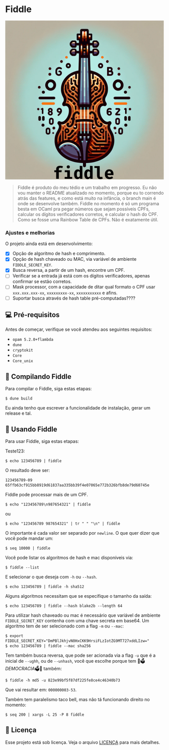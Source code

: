 # Fiddle

<img src="image.png" alt="Fiddle logo">

> Fiddle é produto do meu tédio e um trabalho em progresso. Eu não vou manter o README atualizado no momento, porque eu to correndo atrás das features, e como está muito na infância, o branch main é onde se desenvolve também. Fiddle no momento é só um programa besta em OCaml pra pegar números que sejam possíveis CPFs, calcular os dígitos verificadores corretos, e calcular o hash do CPF. Como se fosse uma Rainbow Table de CPFs. Não é exatamente útil. 

### Ajustes e melhorias

O projeto ainda está em desenvolvimento:

- [x] Opção de algoritmo de hash e comprimento.
- [x] Opção de hash chaveado ou MAC, via variável de ambiente `FIDDLE_SECRET_KEY`.
- [x] Busca reversa, a partir de um hash, encontre um CPF.
- [ ] Verificar se a entrada já está com os dígitos verificadores, apenas confirmar se estão corretos.
- [ ] Mask processor, com a capacidade de ditar qual formato o CPF usar `xxx.xxx.xxx-xx`, `xxxxxxxxx-xx`, `xxxxxxxxxxx` e afins.
- [ ] Suportar busca através de hash table pré-computadas????

## 💻 Pré-requisitos

Antes de começar, verifique se você atendeu aos seguintes requisitos:

- `opam 5.2.0+flambda`
- `dune`
- `cryptokit`
- `Core`
- `Core_unix`
  
## 🚀 Compilando Fiddle

Para compilar o Fiddle, siga estas etapas:

```
$ dune build 
```

Eu ainda tenho que escrever a funcionalidade de instalação, gerar um release e tal.

## 🎻 Usando Fiddle

Para usar Fiddle, siga estas etapas:

Teste123:
```
$ echo 123456789 | fiddle
```
O resultado deve ser:

```
123456789-09	65ffb63cf915bb8919d61837aa335bb39f4e07065e772b326bfb8de79d60745e
```

Fiddle pode processar mais de um CPF.

```
$ echo "123456789\n987654321" | fiddle
```
ou

```
$ echo "123456789 987654321" | tr " " "\n" | fiddle
```

O importante é cada valor ser separado por `newline`. O que quer dizer que você pode mandar um:

```
$ seq 10000 | fiddle
```

Você pode listar os algoritmos de hash e mac disponíveis via:

```
$ fiddle --list
```

E selecionar o que deseja com `-h` ou `--hash`.

```
$ echo 123456789 | fiddle -h sha512
```

Alguns algoritmos necessitam que se especifique o tamanho da saída:

```
$ echo 123456789 | fiddle --hash blake2b --length 64
```

Para utilizar hash chaveado ou mac é necessário que variável de ambiente `FIDDLE_SECRET_KEY` contenha com uma chave secreta em base64. Um algoritmo tem de ser selecionado com a flag `-m` ou `--mac`:

```
$ export FIDDLE_SECRET_KEY="DmPBlJkhjvN0HxCKK9HrsiFLzIotZG9MT727xddLIzw="
$ echo 123456789 | fiddle --mac sha256
```

Tem também busca reversa, que pode ser acionada via a flag `-u` que é a inicial de `--ughh`, ou de `--unhash`, você que escolhe porque tem 🎉🗳️*DEMOCRACIA*🗳️🎉 também:

```
$ fiddle -h md5 -u 823e99bf5f87df225fe8ce4c46340b73
```

Que vai resultar em: `000000003-53`.


Também tem paralelismo taco bell, mas não tá funcionando direito no momento:

```
$ seq 200 | xargs -L 25 -P 8 fiddle
```


## 📝 Licença

Esse projeto está sob licença. Veja o arquivo [LICENÇA](LICENSE.md) para mais detalhes.
